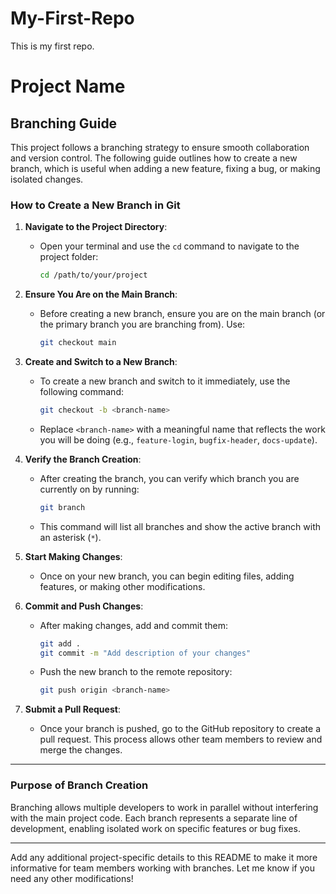 # My-First-Repo
This is my first repo.
# Project Name

## Branching Guide

This project follows a branching strategy to ensure smooth collaboration and version control. The following guide outlines how to create a new branch, which is useful when adding a new feature, fixing a bug, or making isolated changes.

### How to Create a New Branch in Git

1. **Navigate to the Project Directory**:
   - Open your terminal and use the `cd` command to navigate to the project folder:
     ```bash
     cd /path/to/your/project
     ```

2. **Ensure You Are on the Main Branch**:
   - Before creating a new branch, ensure you are on the main branch (or the primary branch you are branching from). Use:
     ```bash
     git checkout main
     ```

3. **Create and Switch to a New Branch**:
   - To create a new branch and switch to it immediately, use the following command:
     ```bash
     git checkout -b <branch-name>
     ```
   - Replace `<branch-name>` with a meaningful name that reflects the work you will be doing (e.g., `feature-login`, `bugfix-header`, `docs-update`).

4. **Verify the Branch Creation**:
   - After creating the branch, you can verify which branch you are currently on by running:
     ```bash
     git branch
     ```
   - This command will list all branches and show the active branch with an asterisk (`*`).

5. **Start Making Changes**:
   - Once on your new branch, you can begin editing files, adding features, or making other modifications.

6. **Commit and Push Changes**:
   - After making changes, add and commit them:
     ```bash
     git add .
     git commit -m "Add description of your changes"
     ```
   - Push the new branch to the remote repository:
     ```bash
     git push origin <branch-name>
     ```

7. **Submit a Pull Request**:
   - Once your branch is pushed, go to the GitHub repository to create a pull request. This process allows other team members to review and merge the changes.

---

### Purpose of Branch Creation

Branching allows multiple developers to work in parallel without interfering with the main project code. Each branch represents a separate line of development, enabling isolated work on specific features or bug fixes.

---

Add any additional project-specific details to this README to make it more informative for team members working with branches. Let me know if you need any other modifications!
